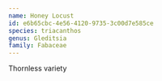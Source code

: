 ```yaml
---
name: Honey Locust
id: e6b65cbc-4e56-4120-9735-3c00d7e585ce
species: triacanthos
genus: Gleditsia
family: Fabaceae
---
```

Thornless variety
